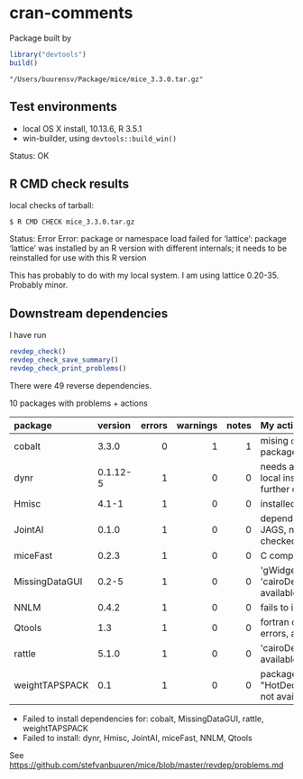cran-comments
================

Package built by

``` r
library("devtools")
build()
```

`"/Users/buurensv/Package/mice/mice_3.3.0.tar.gz"`

Test environments
-----------------

-   local OS X install, 10.13.6, R 3.5.1
-   win-builder, using `devtools::build_win()`

Status: OK

R CMD check results
-------------------

local checks of tarball:

`$ R CMD CHECK mice_3.3.0.tar.gz`

Status: Error Error: package or namespace load failed for ‘lattice’: package ‘lattice’ was installed by an R version with different internals; it needs to be reinstalled for use with this R version

This has probably to do with my local system. I am using lattice 0.20-35. Probably minor.

Downstream dependencies
-----------------------

I have run

``` r
revdep_check()
revdep_check_save_summary()
revdep_check_print_problems()
```

There were 49 reverse dependencies.

10 packages with problems + actions

| package        | version  |  errors|  warnings|  notes| My actions                                           |
|:---------------|:---------|-------:|---------:|------:|:-----------------------------------------------------|
| cobalt         | 3.3.0    |       0|         1|      1| mising `designmatch` package                         |
| dynr           | 0.1.12-5 |       1|         0|      0| needs additional local installs, not further checked |
| Hmisc          | 4.1-1    |       1|         0|      0| installed by hand                                    |
| JointAI        | 0.1.0    |       1|         0|      0| depends on external JAGS, not further checked        |
| miceFast       | 0.2.3    |       1|         0|      0| C compilation errors                                 |
| MissingDataGUI | 0.2-5    |       1|         0|      0| 'gWidgetsRGtk2', 'cairoDevice' not available         |
| NNLM           | 0.4.2    |       1|         0|      0| fails to install                                     |
| Qtools         | 1.3      |       1|         0|      0| fortran compilation errors, author noted             |
| rattle         | 5.1.0    |       1|         0|      0| 'cairoDevice' not available                          |
| weightTAPSPACK | 0.1      |       1|         0|      0| package "HotDeckImputation" not available            |

-   Failed to install dependencies for: cobalt, MissingDataGUI, rattle, weightTAPSPACK
-   Failed to install: dynr, Hmisc, JointAI, miceFast, NNLM, Qtools

See <https://github.com/stefvanbuuren/mice/blob/master/revdep/problems.md>
